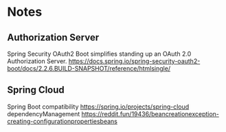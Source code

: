 # Notes

## Authorization Server
Spring Security OAuth2 Boot simplifies standing up an OAuth 2.0 Authorization Server.
https://docs.spring.io/spring-security-oauth2-boot/docs/2.2.6.BUILD-SNAPSHOT/reference/htmlsingle/


## Spring Cloud
Spring Boot compatibility
https://spring.io/projects/spring-cloud
dependencyManagement
https://reddit.fun/19436/beancreationexception-creating-configurationpropertiesbeans